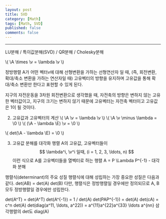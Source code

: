 ```yaml
---
layout: post
title: SVD
category: [Math]
tags: [Math, SVD]
published: false
comments: false
---
```


----------------

LU분해 / 특이값분해(SVD) / QR분해 / Cholesky분해

\\( \A \times \v = \lambda \v \\)

정방행렬 A가 어떤 벡터v에 대해 선형변환을 가하는 선형연산자 일 때,
(즉, 회전변환, 확대/축소 변환을 가하는 연산자일 때)
고유벡터의 방향을 유지하며 고유값을 통해 확대/축소 변환만 한다고 표현할 수 있게 된다.

지구의 자전운동을 3차원 회전변환으로 생각했을 때, 자전축의 방향은 변하지 않는 고유한 벡터값이고,
지구의 크기는 변하지 않기 때문에 고유벡터는 자전축 벡터이고 고유값은 1이 될 것이다.

2. 고유값과 고유벡터의 계산
\\( \A \v = \lambda \v \\)
\\( \A \v \minus \lambda = \0 \\)
\\( (\A - \lambda \E) \v = \0 \\)


\\( det(\A - \lambda \E) = \0 \\)

3. 고유값 분해를 대각화
행렬 A의 고유값, 고유벡터들이 $$ \lambda^i, \v^i 일때, (i = 1, 2, 3, \ldots, n) $$
이런 식으로 A를 고유벡터들을 열벡터로 하는 행렬
A = P \Lambda P^{-1} - 대각화 분해 


행렬식(determinant)의 주요 성질
행렬식에 대해 성립하는 가장 중요한 성질은 다음과 같다.
det(AB) = det(A) det(B)
다만, 행렬식은 정방행렬일 경우에만 정의되므로 A, B 모두 정방행렬일 경우에만 성립한다.

det(A^T) = det(A^T)
det(A^{-1}) = 1 / det(A)
det(PAP^{-1}) = det(A)
det(cA) = c^n det(A)
det(diag(a^11, \ldots, a^22)) = a^{11}a^{22}a^{33} \ldots a^{nn}
삼각행렬의 det도 diag(A)
